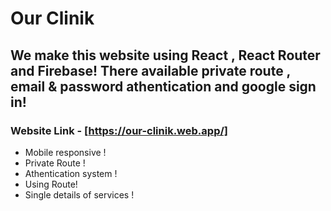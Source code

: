 # Our Clinik

## We make this website using React , React Router and Firebase! There available private route , email & password athentication  and google sign in!

### Website Link - [https://our-clinik.web.app/]

- Mobile responsive !
- Private Route !
- Athentication system !
- Using Route!
- Single details of services !